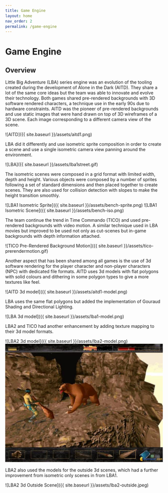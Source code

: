 ```yaml
---
title: Game Engine
layout: home
nav_order: 2
permalink: /game-engine
---
```


# Game Engine

## Overview

Little Big Adventure (LBA) series engine was an evolution of the tooling created during the development of Alone in the Dark (AITD). They share a lot of the same core ideas but the team was able to innovate and evolve their technology.
Both games shared pre-rendered backgrounds with 3D software rendered characters, a technique use in the early 90s due to hardware constraints. AITD was the pioneer of pre-rendered backgrounds and use static images that were hand drawn on top of 3D wireframes of a 3D scene. Each image corresponding to a different camera view of the scene.

![AITD]({{ site.baseurl }}/assets/aitd1.png)

LBA did it differently and use isometric sprite composition in order to create a scene and use a single isometric camera view  panning around the environment.

![LBA]({{ site.baseurl }}/assets/lba1street.gif)

The isometric scenes were composed in a grid format with limited width,  depth and height. Various objects were composed by a number of sprites following a set of standard dimensions and then placed together to create scenes. They are also used for collision detection with slopes to make the height transition smoothly. 

![LBA1 Isometric Sprite]({{ site.baseurl }}/assets/bench-sprite.png)
![LBA1 Isometric Scene]({{ site.baseurl }}/assets/bench-iso.png)

The team continue the trend in Time Commando (TICO) and used pre-rendered backgrounds with video motion. A similar technique used in LBA movies but improved to be used not only as cut-scenes but in-game backgrounds with depth information attached. 

![TICO Pre-Rendered Background Motion]({{ site.baseurl }}/assets/tico-prerendermotion.gif)

Another aspect that has been shared among all games is the use of 3d software rendering for the player character and non-player characters (NPC) with dedicated file formats. AITD uses 3d models with flat polygons with solid colours and dithering in some polygon types to give a more textures like feel. 

![AITD 3d model]({{ site.baseurl }}/assets/aitd1-model.png)

LBA uses the same flat polygons but added the implementation of Gouraud Shading and Directional Lighting. 

![LBA 3d model]({{ site.baseurl }}/assets/lba1-model.png)

LBA2 and TICO had another enhancement by adding texture mapping to their 3d model formats.

![LBA2 3d model]({{ site.baseurl }}/assets/lba2-model.png) ![TICO 3d models](/assets/tico.jpg)

LBA2 also used the models for the outside 3d scenes, which had a further improvement from isometric only scenes in from LBA1.

![LBA2 3d Outside Scene]({{ site.baseurl }}/assets/lba2-outside.jpeg)

